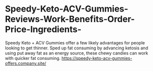 # Speedy-Keto-ACV-Gummies-Reviews-Work-Benefits-Order-Price-Ingredients-
Speedy Keto + ACV Gummies offer a few likely advantages for people looking to get thinner. Sped up fat consuming by advancing ketosis and using put away fat as an energy source, these chewy candies can work with quicker fat consuming. https://speedy-keto-acv-gummies-offers.company.site/
